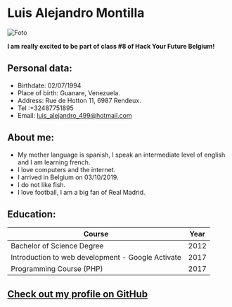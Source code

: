 # Luis Alejandro Montilla
![Foto](https://1.bp.blogspot.com/-7gHbUyBahE4/XdrcOPHloqI/AAAAAAAACsY/T6PXb_KZlFA_1yYC2ZLtoPKtUQH4SWBegCLcBGAsYHQ/s320/photo_2019-11-21_09-10-38.jpg)


**I am really excited to be part of class #8 of Hack Your Future Belgium!**

## Personal data:

- Birthdate: 02/07/1994
- Place of birth: Guanare, Venezuela.
- Address: Rue de Hotton 11, 6987 Rendeux.
- Tel :+32487751895 
- Email: luis_alejandro_499@hotmail.com

## About me:
- My mother language is spanish, I speak an intermediate level of english and I am learning french.
- I love computers and the internet.
- I arrived in Belgium on 03/10/2019.
- I do not like fish.
- I love football, I am a big fan of Real Madrid.

## Education:

 Course| Year 
 --- | --- 
 Bachelor of Science Degree | 2012 
 Introduction to web development - Google Activate | 2017
 Programming Course (PHP) | 2017

 
## [Check out my profile on GitHub](https://github.com/AlejoVE)



